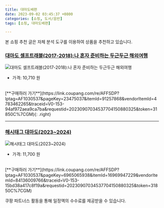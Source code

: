 ```yaml
---
title: 대마도배편
date: 2023-09-02 03:45:37 +0800
categories: [쇼핑, 도서/음반]
tags: [쇼핑, 대마도배편]

---
```


본 쇼핑 추천 글은 자체 분석 도구를 이용하여 상품을 추천하고 있습니다.
### [대마도 셀프트래블(2017-2018):나 혼자 준비하는 두근두근 해외여행](https://link.coupang.com/re/AFFSDP?lptag=AF1030537&pageKey=23475037&itemId=91257868&vendorItemId=4783462265&traceid=V0-153-94af972aea9ca7ba&requestid=20230907034537704150880325&token=31850C%7CGM)
![대마도 셀프트래블(2017-2018):나 혼자 준비하는 두근두근 해외여행](https://ads-partners.coupang.com/image1/odA8S8OvuVX_8mDioSlJDfSIVkQyN76bYGOGRZFll0IP4WbD2XDLNgoXJ8JKvxbySAwvSOmJTh6z400O-CG_tfUR_Dlt4zBUHGrZyUGW8iqz0Oiww55t4R3ltWdAt0LN9zp3Igr-E4nbnJaM31ldkXk0YL5SzbYM07VuLJFuI2gfG3xtToSNN-bLOAY0apQ8mwTiFJSo5zlP1NZOqjLyWPrdI1erahUCARfr5UY8oPetfIqASl1tMvw29ihewHBwTVr0MUQPH6lLyEdRYjF5KkuhYFpsss09Iw17Ru_5)
- 가격: 10,710 원
<br>
[**구매하러 가기**](https://link.coupang.com/re/AFFSDP?lptag=AF1030537&pageKey=23475037&itemId=91257868&vendorItemId=4783462265&traceid=V0-153-94af972aea9ca7ba&requestid=20230907034537704150880325&token=31850C%7CGM){: .right}
<br>

---

### [해시태그 대마도(2023~2024)](https://link.coupang.com/re/AFFSDP?lptag=AF1030537&pageKey=6965065938&itemId=16969947229&vendorItemId=84136009766&traceid=V0-153-15bd38a417c8f19a&requestid=20230907034537704150880325&token=31850C%7CGM)
![해시태그 대마도(2023~2024)](https://ads-partners.coupang.com/image1/2-B4jsCPQFGqbdU228yPcc3c8kroqRP6iVuqR8si3SO3TjFshw7VwTDNEeuW8fGnj_L_2vFsvh_nA7NLYvnCUujPT4A8neaUIFzJvdRGxyJNZOtY584KCH08hVvv5yAcELm1R-tK0LkArnPUoOJOf-ZbkDFU4-N7qrIg10Np9-3yNncrMBJBAgQRxJSA6NxwHx3o1gYjd2DTxVdY5IZl5xqSUf39NwU68X_nb0ehpyBN7a9IruoJiW1mrr3fwIFqkykALaUBydMsaOR7HUscaobX_pyU4wYYXn-kJ23nxrE=)
- 가격: 11,700 원
<br>
[**구매하러 가기**](https://link.coupang.com/re/AFFSDP?lptag=AF1030537&pageKey=6965065938&itemId=16969947229&vendorItemId=84136009766&traceid=V0-153-15bd38a417c8f19a&requestid=20230907034537704150880325&token=31850C%7CGM)


쿠팡 파트너스 활동을 통해 일정액의 수수료를 제공받을 수 있습니다.
